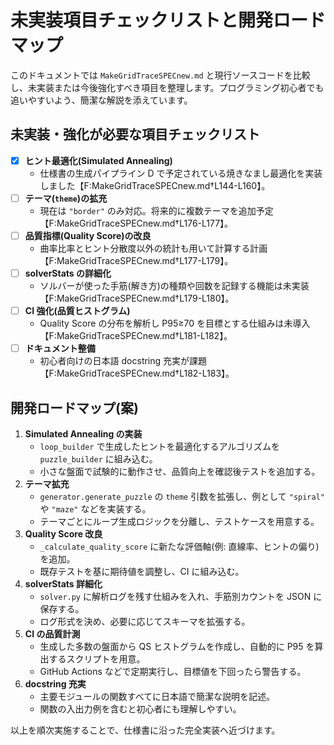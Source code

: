 # 未実装項目チェックリストと開発ロードマップ

このドキュメントでは `MakeGridTraceSPECnew.md` と現行ソースコードを比較し、未実装または今後強化すべき項目を整理します。プログラミング初心者でも追いやすいよう、簡潔な解説を添えています。

## 未実装・強化が必要な項目チェックリスト

- [x] **ヒント最適化(Simulated Annealing)**
  - 仕様書の生成パイプライン D で予定されている焼きなまし最適化を実装しました【F:MakeGridTraceSPECnew.md†L144-L160】。
- [ ] **テーマ(`theme`)の拡充**
  - 現在は `"border"` のみ対応。将来的に複数テーマを追加予定【F:MakeGridTraceSPECnew.md†L176-L177】。
- [ ] **品質指標(Quality Score)の改良**
  - 曲率比率とヒント分散度以外の統計も用いて計算する計画【F:MakeGridTraceSPECnew.md†L177-L179】。
- [ ] **solverStats の詳細化**
  - ソルバーが使った手筋(解き方)の種類や回数を記録する機能は未実装【F:MakeGridTraceSPECnew.md†L179-L180】。
- [ ] **CI 強化(品質ヒストグラム)**
  - Quality Score の分布を解析し P95≥70 を目標とする仕組みは未導入【F:MakeGridTraceSPECnew.md†L181-L182】。
- [ ] **ドキュメント整備**
  - 初心者向けの日本語 docstring 充実が課題【F:MakeGridTraceSPECnew.md†L182-L183】。

## 開発ロードマップ(案)

1. **Simulated Annealing の実装**
   - `loop_builder` で生成したヒントを最適化するアルゴリズムを `puzzle_builder` に組み込む。
   - 小さな盤面で試験的に動作させ、品質向上を確認後テストを追加する。
2. **テーマ拡充**
   - `generator.generate_puzzle` の `theme` 引数を拡張し、例として `"spiral"` や `"maze"` などを実装する。
   - テーマごとにループ生成ロジックを分離し、テストケースを用意する。
3. **Quality Score 改良**
   - `_calculate_quality_score` に新たな評価軸(例: 直線率、ヒントの偏り)を追加。
   - 既存テストを基に期待値を調整し、CI に組み込む。
4. **solverStats 詳細化**
   - `solver.py` に解析ログを残す仕組みを入れ、手筋別カウントを JSON に保存する。
   - ログ形式を決め、必要に応じてスキーマを拡張する。
5. **CI の品質計測**
   - 生成した多数の盤面から QS ヒストグラムを作成し、自動的に P95 を算出するスクリプトを用意。
   - GitHub Actions などで定期実行し、目標値を下回ったら警告する。
6. **docstring 充実**
   - 主要モジュールの関数すべてに日本語で簡潔な説明を記述。
   - 関数の入出力例を含むと初心者にも理解しやすい。

以上を順次実施することで、仕様書に沿った完全実装へ近づけます。
